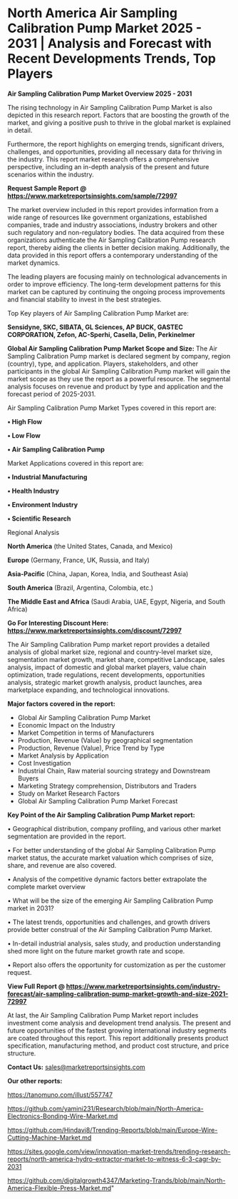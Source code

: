 # North America Air Sampling Calibration Pump Market 2025 - 2031 | Analysis and Forecast with Recent Developments Trends, Top Players

<Strong> Air Sampling Calibration Pump Market Overview 2025 - 2031</strong>

The rising technology in Air Sampling Calibration Pump Market is also depicted in this research report. Factors that are boosting the growth of the market, and giving a positive push to thrive in the global market is explained in detail.

Furthermore, the report highlights on emerging trends, significant drivers, challenges, and opportunities, providing all necessary data for thriving in the industry. This report market research offers a comprehensive perspective, including an in-depth analysis of the present and future scenarios within the industry.

<strong>Request Sample Report @ <a href=https://www.marketreportsinsights.com/sample/72997>https://www.marketreportsinsights.com/sample/72997</a></strong>

The market overview included in this report provides information from a wide range of resources like government organizations, established companies, trade and industry associations, industry brokers and other such regulatory and non-regulatory bodies. The data acquired from these organizations authenticate the Air Sampling Calibration Pump research report, thereby aiding the clients in better decision making. Additionally, the data provided in this report offers a contemporary understanding of the market dynamics.

The leading players are focusing mainly on technological advancements in order to improve efficiency. The long-term development patterns for this market can be captured by continuing the ongoing process improvements and financial stability to invest in the best strategies.

Top Key players of Air Sampling Calibration Pump Market are:

<strong>Sensidyne, SKC, SIBATA, GL Sciences, AP BUCK, GASTEC CORPORATION, Zefon, AC-Sperhi, Casella, Delin, Perkinelmer</strong>

<strong><b>Global Air Sampling Calibration Pump Market Scope and Size:</b></strong>
The Air Sampling Calibration Pump market is declared segment by company, region (country), type, and application. Players, stakeholders, and other participants in the global Air Sampling Calibration Pump market will gain the market scope as they use the report as a powerful resource. The segmental analysis focuses on revenue and product by type and application and the forecast period of 2025-2031.

Air Sampling Calibration Pump Market Types covered in this report are:

<strong>• High Flow

• Low Flow

• Air Sampling Calibration Pump</strong>

Market Applications covered in this report are:

<strong>• Industrial Manufacturing

• Health Industry

• Environment Industry

• Scientific Research</strong> 

Regional Analysis

<strong>North America</strong> (the United States, Canada, and Mexico)

<strong>Europe</strong> (Germany, France, UK, Russia, and Italy)

<strong>Asia-Pacific</strong> (China, Japan, Korea, India, and Southeast Asia)

<strong>South America</strong> (Brazil, Argentina, Colombia, etc.)

<strong>The Middle East and Africa</strong> (Saudi Arabia, UAE, Egypt, Nigeria, and South Africa)

<strong>Go For Interesting Discount Here: <a href=https://www.marketreportsinsights.com/discount/72997>https://www.marketreportsinsights.com/discount/72997</a></strong>

The Air Sampling Calibration Pump market report provides a detailed analysis of global market size, regional and country-level market size, segmentation market growth, market share, competitive Landscape, sales analysis, impact of domestic and global market players, value chain optimization, trade regulations, recent developments, opportunities analysis, strategic market growth analysis, product launches, area marketplace expanding, and technological innovations.

<strong><b>Major factors covered in the report:</b></strong>
<ul>
  <li>Global Air Sampling Calibration Pump Market </li>
  <li>Economic Impact on the Industry</li>
  <li>Market Competition in terms of Manufacturers</li>
  <li>Production, Revenue (Value) by geographical segmentation</li>
  <li>Production, Revenue (Value), Price Trend by Type</li>
  <li>Market Analysis by Application</li>
  <li>Cost Investigation</li>
  <li>Industrial Chain, Raw material sourcing strategy and Downstream Buyers</li>
  <li>Marketing Strategy comprehension, Distributors and Traders</li>
  <li>Study on Market Research Factors</li>
  <li>Global Air Sampling Calibration Pump Market Forecast</li>
</ul>

<strong><b>Key Point of the Air Sampling Calibration Pump Market report:</b></strong>

• Geographical distribution, company profiling, and various other market segmentation are provided in the report.

• For better understanding of the global Air Sampling Calibration Pump market status, the accurate market valuation which comprises of size, share, and revenue are also covered.

• Analysis of the competitive dynamic factors better extrapolate the complete market overview

• What will be the size of the emerging Air Sampling Calibration Pump market in 2031?

• The latest trends, opportunities and challenges, and growth drivers provide better construal of the Air Sampling Calibration Pump Market.

• In-detail industrial analysis, sales study, and production understanding shed more light on the future market growth rate and scope.

• Report also offers the opportunity for customization as per the customer request.

<strong><b>View Full Report @ <a href=https://www.marketreportsinsights.com/industry-forecast/air-sampling-calibration-pump-market-growth-and-size-2021-72997>https://www.marketreportsinsights.com/industry-forecast/air-sampling-calibration-pump-market-growth-and-size-2021-72997</a></b></strong>


At last, the Air Sampling Calibration Pump Market report includes investment come analysis and development trend analysis. The present and future opportunities of the fastest growing international industry segments are coated throughout this report. This report additionally presents product specification, manufacturing method, and product cost structure, and price structure.

<strong>Contact Us:</strong>
sales@marketreportsinsights.com

<strong>Our other reports:</strong>

<a href=https://tanomuno.com/illust/557747>https://tanomuno.com/illust/557747</a>

<a href=https://github.com/yamini231/Research/blob/main/North-America-Electronics-Bonding-Wire-Market.md>https://github.com/yamini231/Research/blob/main/North-America-Electronics-Bonding-Wire-Market.md</a>

<a href=https://github.com/Hindavi8/Trending-Reports/blob/main/Europe-Wire-Cutting-Machine-Market.md>https://github.com/Hindavi8/Trending-Reports/blob/main/Europe-Wire-Cutting-Machine-Market.md</a>

<a href=https://sites.google.com/view/innovation-market-trends/trending-research-reports/north-america-hydro-extractor-market-to-witness-6-3-cagr-by-2031>https://sites.google.com/view/innovation-market-trends/trending-research-reports/north-america-hydro-extractor-market-to-witness-6-3-cagr-by-2031</a>

<a href=https://github.com/digitalgrowth4347/Marketing-Trands/blob/main/North-America-Flexible-Press-Market.md>https://github.com/digitalgrowth4347/Marketing-Trands/blob/main/North-America-Flexible-Press-Market.md</a>"
